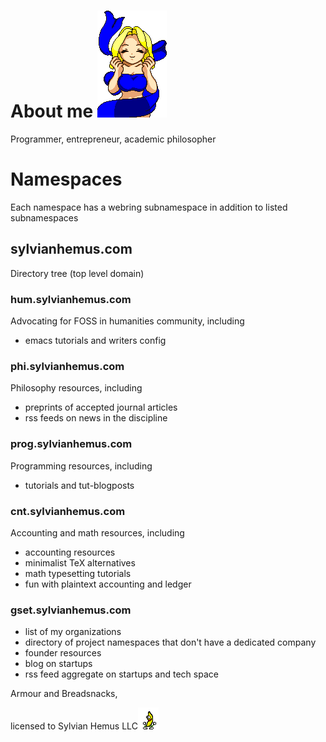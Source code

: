 # About me ![Fairy Bounce](images/fairy_bounce02.gif) 

Programmer, entrepreneur, academic philosopher
# Namespaces
Each namespace has a webring subnamespace in addition to listed subnamespaces
## sylvianhemus.com
 Directory tree (top level domain)
### hum.sylvianhemus.com
Advocating for FOSS in humanities community, including
 - emacs tutorials and writers config
### phi.sylvianhemus.com
Philosophy resources, including 
 - preprints of accepted journal articles
 - rss feeds on news in the discipline
### prog.sylvianhemus.com
 Programming resources, including
 - tutorials and tut-blogposts
### cnt.sylvianhemus.com
  Accounting and math resources, including
  - accounting resources
  - minimalist TeX alternatives
  - math typesetting tutorials
  - fun with plaintext accounting and ledger
### gset.sylvianhemus.com
 - list of my organizations
 - directory of project namespaces that don't have a dedicated company 
 - founder resources
 - blog on startups
 - rss feed aggregate on startups and tech space


Armour and Breadsnacks, 

licensed to Sylvian Hemus LLC![Peanut Butter Jelly Time](images/peanutbutterjellytime.gif)

